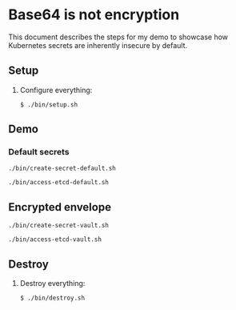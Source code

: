 # Base64 is not encryption

This document describes the steps for my demo to showcase how Kubernetes secrets are inherently insecure by default.

## Setup

1. Configure everything:

    ```text
    $ ./bin/setup.sh
    ```

## Demo

### Default secrets

```
./bin/create-secret-default.sh
```

```
./bin/access-etcd-default.sh
```

## Encrypted envelope

```
./bin/create-secret-vault.sh
```

```
./bin/access-etcd-vault.sh
```

## Destroy

1. Destroy everything:

    ```text
    $ ./bin/destroy.sh
    ```

